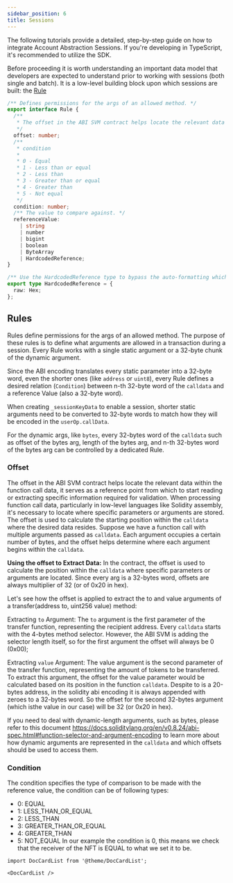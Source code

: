 ```yaml
---
sidebar_position: 6
title: Sessions
---
```


The following tutorials provide a detailed, step-by-step guide on how to integrate Account Abstraction Sessions. If you're developing in TypeScript, it's recommended to utilize the SDK.

Before proceeding it is worth understanding an important data model that developers are expected to understand prior to working with sessions (both single and batch). It is a low-level building block upon which sessions are built: the [Rule](#rules)

```typescript
/** Defines permissions for the args of an allowed method. */
export interface Rule {
  /**
   * The offset in the ABI SVM contract helps locate the relevant data within the function call data
   */
  offset: number;
  /**
   * condition
   *
   * 0 - Equal
   * 1 - Less than or equal
   * 2 - Less than
   * 3 - Greater than or equal
   * 4 - Greater than
   * 5 - Not equal
   */
  condition: number;
  /** The value to compare against. */
  referenceValue:
    | string
    | number
    | bigint
    | boolean
    | ByteArray
    | HardcodedReference;
}

/** Use the HardcodedReference type to bypass the auto-formatting which may mis-align your offset. */
export type HardcodedReference = {
  raw: Hex;
};
```

## Rules

Rules define permissions for the args of an allowed method.
The purpose of these rules is to define what arguments are allowed in a transaction during a session. 
Every Rule works with a single static argument or a 32-byte chunk of the dynamic argument.

Since the ABI encoding translates every static parameter into a 32-byte word, even the shorter ones (like `address` or `uint8`), every Rule defines a desired relation (`Condition`) between n-th 32-byte word of the `calldata` and a reference Value (also a 32-byte word).

When creating `_sessionKeyData` to enable a session, shorter static arguments need to be converted to 32-byte words to match how they will be encoded in the `userOp.callData`.

For the dynamic args, like `bytes`, every 32-bytes word of the `calldata` such as offset of the bytes arg, length of the bytes arg, and n-th 32-bytes word of the bytes arg can be controlled by a dedicated Rule.

### Offset

The offset in the ABI SVM contract helps locate the relevant data within the function call data, it serves as a reference point from which to start reading or extracting specific information required for validation.
When processing function call data, particularly in low-level languages like Solidity assembly, it's necessary to locate where specific parameters or arguments are stored.
The offset is used to calculate the starting position within the `calldata` where the desired data resides.
Suppose we have a function call with multiple arguments passed as `calldata`. Each argument occupies a certain number of bytes, and the offset helps determine where each argument begins within the `calldata`.

**Using the offset to Extract Data:**
In the contract, the offset is used to calculate the position within the `calldata` where specific parameters or arguments are located. Since every arg is a 32-bytes word, offsets are always multiplier of 32 (or of 0x20 in hex).

Let's see how the offset is applied to extract the to and value arguments of a transfer(address to, uint256 value) method:

Extracting `to` Argument:
The `to` argument is the first parameter of the transfer function, representing the recipient address. Every `calldata` starts with the 4-bytes method selector. However, the ABI SVM is adding the selector length itself, so for the first argument the offset will always be 0 (0x00);

Extracting `value` Argument:
The value argument is the second parameter of the transfer function, representing the amount of tokens to be transferred. To extract this argument, the offset for the value parameter would be calculated based on its position in the function `calldata`. Despite to is a 20-bytes address, in the solidity abi encoding it is always appended with zeroes to a 32-bytes word. So the offset for the second 32-bytes argument (which isthe value in our case) will be 32 (or 0x20 in hex).

If you need to deal with dynamic-length arguments, such as bytes, please refer to this document https://docs.soliditylang.org/en/v0.8.24/abi-spec.html#function-selector-and-argument-encoding
to learn more about how dynamic arguments are represented in the `calldata` and which offsets should be used to access them.

### Condition

The condition specifies the type of comparison to be made with the reference value, the condition can be of following types:

- 0: EQUAL
- 1: LESS_THAN_OR_EQUAL
- 2: LESS_THAN
- 3: GREATER_THAN_OR_EQUAL
- 4: GREATER_THAN
- 5: NOT_EQUAL
  In our example the condition is 0, this means we check that the receiver of the NFT is EQUAL to what we set it to be.

```mdx-code-block
import DocCardList from '@theme/DocCardList';

<DocCardList />
```
